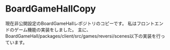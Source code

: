 # BoardGameHallCopy

現在非公開設定のBoardGameHallレポジトリのコピーです。
私はフロントエンドのゲーム機能の実装をしました。
主に、BoardGameHall/packages/client/src/games/reversi/scenes以下の実装を行っています。
